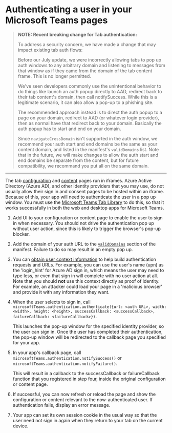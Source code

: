 # Authenticating a user in your Microsoft Teams pages

>**NOTE: Recent breaking change for Tab authentication:**
>
> To address a security concern, we have made a change that may impact existing tab auth flows:
>
>Before our July update, we were incorrectly allowing tabs to pop up auth windows to any arbitrary domain and listening to messages from that window as if they came from the domain of the tab content frame. This is no longer permitted.
> 
>We've seen developers commonly use the unintentional behavior to do things like launch an auth popup directly to AAD, redirect back to their tab content's domain, then call notifySuccess. While this is a legitimate scenario, it can also allow a pop-up to a phishing site.
> 
>The recommended approach instead is to direct the auth popup to a page on your domain, redirect to AAD (or whatever login provider), then as normal have that redirect back to your domain. Basically the auth popup has to start and end on your domain.
>
>Since `navigateCrossDomain` isn't supported in the auth window, we recommend your auth start and end domains be the same as your content domain, and listed in the manifest's `validDomains` list.  Note that in the future, we will make changes to allow the auth start and end domains be separate from the content, but for future compatibility, we recommand you put all on the same domain.


---



The tab [configuration](createconfigpage.md) and [content](createcontentpage.md) pages run in iframes.  Azure Active Directory (Azure AD), and other identity providers that you may use, do not usually allow their sign in and consent pages to be hosted within an iframe.  Because of this, your app will need to authenticate the user in a pop up window.  You must use the [Microsoft Teams Tab Library](jslibrary.md) to do this, so that it works successfully in both the web and desktop apps for Microsoft Teams.  

1. Add UI to your configuration or content page to enable the user to sign in when necessary.  You should not drive the authentication pop up without user action, since this is likely to trigger the browser's pop-up blocker.
2. Add the domain of your auth URL to the [`validDomains`](schema.md#validdomains) section of the manifest.  Failure to do so may result in an empty pop up.
3. You can [obtain user context information](getusercontext.md) to help build authentication requests and URLs.  For example, you can use the user's name (upn) as the 'login_hint' for Azure AD sign in, which means the user may need to type less, or even that sign in will complete with no user action at all.  Note that you should **not** use this context directly as proof of identity. For example, an attacker could load your page in a 'malicious browser' and provide it with any information they want.

4. When the user selects to sign in, call `microsoftTeams.authentication.authenticate({url: <auth URL>, width: <width>, height: <height>, successCallback: <successCallback>, failureCallback: <failureCallback>})`.
	
	This launches the pop-up window for the specified identity provider, so the user can sign in. Once the user has completed their authentication, the pop-up window will be redirected to the callback page you specified for your app. 
5. In your app's callback page, call `microsoftTeams.authentication.notifySuccess()` or `microsoftTeams.authentication.notifyFailure()`.
	
	This will result in a callback to the successCallback or failureCallback function that you registered in step four, inside the original configuration or content page.  
6. If successful, you can now refresh or reload the page and show the configuration or content relevant to the now-authenticated user. If authentication fails, display an error message.
7. Your app can set its own session cookie in the usual way so that the user need not sign in again when they return to your tab on the current device.


